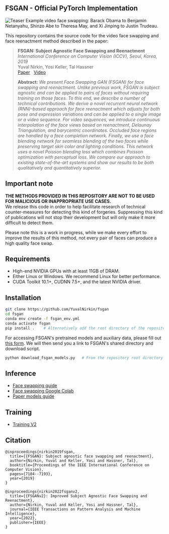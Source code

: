 ## FSGAN - Official PyTorch Implementation
![Teaser](./docs/teaser.gif)
Example video face swapping: Barack Obama to Benjamin Netanyahu, Shinzo Abe to Theresa May, and Xi Jinping to 
Justin Trudeau.

This repository contains the source code for the video face swapping and face reenactment method described in the paper:
> **FSGAN: Subject Agnostic Face Swapping and Reenactment**  
> *International Conference on Computer Vision (ICCV), Seoul, Korea, 2019*  
> Yuval Nirkin, Yosi Keller, Tal Hassner  
> [Paper](https://arxiv.org/pdf/1908.05932.pdf) &nbsp; [Video](https://www.youtube.com/watch?v=BsITEVX6hkE)
>
> **Abstract:** *We present Face Swapping GAN (FSGAN) for face swapping and reenactment. Unlike previous work, FSGAN is subject agnostic and can be applied to pairs of faces without requiring training on those faces. To this end, we describe a number of technical contributions. We derive a novel recurrent neural network (RNN)–based approach for face reenactment which adjusts for both pose and expression variations and can be applied to a single image or a video sequence. For video sequences, we introduce continuous interpolation of the face views based on reenactment, Delaunay Triangulation, and barycentric coordinates. Occluded face regions are handled by a face completion network. Finally, we use a face blending network for seamless blending of the two faces while preserving target skin color and lighting conditions. This network uses a novel Poisson blending loss which combines Poisson optimization with perceptual loss. We compare our approach to existing state-of-the-art systems and show our results to be both qualitatively and quantitatively superior.*

## Important note
**THE METHODS PROVIDED IN THIS REPOSITORY ARE NOT TO BE USED FOR MALICIOUS OR INAPPROPRIATE USE CASES.**  
We release this code in order to help facilitate research of technical counter-measures for detecting this
kind of forgeries. Suppressing this kind of publications will not stop their development but will only make
it more difficult to detect them. 

Please note this is a work in progress, while we make every effort to improve the results of this method, not
every pair of faces can produce a high quality face swap.


## Requirements
- High-end NVIDIA GPUs with at least 11GB of DRAM.
- Either Linux or Windows. We recommend Linux for better performance.
- CUDA Toolkit 10.1+, CUDNN 7.5+, and the latest NVIDIA driver.

## Installation
```Bash
git clone https://github.com/YuvalNirkin/fsgan
cd fsgan
conda env create -f fsgan_env.yml
conda activate fsgan
pip install .    # Alternatively add the root directory of the repository to PYTHONPATH.
```

For accessing FSGAN's pretrained models and auxiliary data, please fill out
[this form](https://docs.google.com/forms/d/e/1FAIpQLScyyNWoFvyaxxfyaPLnCIAxXgdxLEMwR9Sayjh3JpWseuYlOA/viewform?usp=sf_link).
We will then send you a link to FSGAN's shared directory and download script.
```Bash
python download_fsgan_models.py   # From the repository root directory
```

## Inference
- [Face swapping guide](https://github.com/YuvalNirkin/fsgan/wiki/Face-Swapping-Inference)
- [Face swapping Google Colab](fsgan/inference/face_swapping.ipynb)
- [Paper models guide](https://github.com/YuvalNirkin/fsgan/wiki/Paper-Models-Inference)

## Training
- [Training V2](https://github.com/YuvalNirkin/fsgan/wiki/Training-V2)

## Citation
```
@inproceedings{nirkin2019fsgan,
  title={{FSGAN}: Subject agnostic face swapping and reenactment},
  author={Nirkin, Yuval and Keller, Yosi and Hassner, Tal},
  booktitle={Proceedings of the IEEE International Conference on Computer Vision},
  pages={7184--7193},
  year={2019}
}

@inproceedings{nirkin2022fsganv2,
  title={{FSGANv2}: Improved Subject Agnostic Face Swapping and Reenactment},
  author={Nirkin, Yuval and Keller, Yosi and Hassner, Tal},
  journal={IEEE Transactions on Pattern Analysis and Machine Intelligence},
  year={2022},
  publisher={IEEE}
}
```
